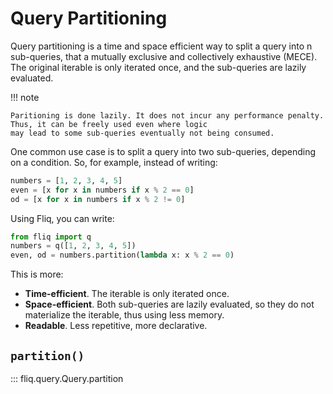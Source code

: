 # Query Partitioning

Query partitioning is a time and space efficient way to split a query into n sub-queries, 
that a mutually exclusive and collectively exhaustive (MECE).
The original iterable is only iterated once, and the sub-queries are lazily evaluated.

!!! note

    Paritioning is done lazily. It does not incur any performance penalty.
    Thus, it can be freely used even where logic 
    may lead to some sub-queries eventually not being consumed.
    
One common use case is to split a query into two sub-queries, depending on a condition.
So, for example, instead of writing:
```python
numbers = [1, 2, 3, 4, 5]
even = [x for x in numbers if x % 2 == 0]
od = [x for x in numbers if x % 2 != 0]
```
Using Fliq, you can write:
```python
from fliq import q
numbers = q([1, 2, 3, 4, 5])
even, od = numbers.partition(lambda x: x % 2 == 0)
```

This is more:

* **Time-efficient**. The iterable is only iterated once.
* **Space-efficient**. Both sub-queries are lazily evaluated, so they do not materialize the iterable, 
thus using less memory.
* **Readable**. Less repetitive, more declarative.

## `partition()`
::: fliq.query.Query.partition